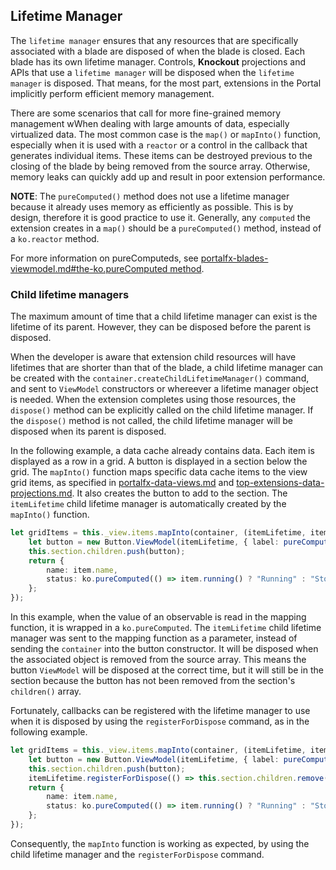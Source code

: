 
## Lifetime Manager

The `lifetime manager` ensures that any resources that are specifically associated with a blade are disposed of when the blade is closed. Each blade has its own lifetime manager. Controls, **Knockout** projections and APIs that use a `lifetime manager` will be disposed when the `lifetime manager` is disposed. That means, for the most part, extensions in the Portal implicitly perform efficient memory management.

There are some scenarios that call for more fine-grained memory management wWhen dealing with large amounts of data, especially virtualized data. The most common case is the `map()` or `mapInto()` function, especially when it is used with a `reactor` or a control in the callback that generates individual items. These items can be destroyed previous to the closing of the blade by being removed from the source array. Otherwise, memory leaks can quickly add up and result in poor extension performance.

**NOTE**: The `pureComputed()` method does not use a lifetime manager because it already uses memory as efficiently as possible.  This is by design, therefore it is good practice to use it. Generally, any `computed` the extension creates in a `map()` should be a `pureComputed()` method, instead of a `ko.reactor` method.

For more information on pureComputeds, see [portalfx-blades-viewmodel.md#the-ko.pureComputed method](portalfx-blades-viewmodel.md#the-ko.pureComputed-method).

### Child lifetime managers 

The maximum amount of time that a child lifetime manager can exist is the lifetime of its parent.  However, they can be disposed before the parent is disposed.

When the developer is aware that extension child resources will have lifetimes that are shorter than that of the blade, a child lifetime manager can be created with the  `container.createChildLifetimeManager()` command, and sent to `ViewModel` constructors or whereever a lifetime manager object is needed. When the extension completes using those resources, the `dispose()` method can be explicitly called on the child lifetime manager. If the `dispose()` method is not called, the child lifetime manager will be disposed when its parent is disposed.

<!-- TODO:  Determine whether the disposing of the  child lifetime manager  when its parent is disposed is implicit. -->

In the following example, a data cache already contains data. Each item is displayed as a row in a grid. A button is displayed in a section below the grid. The `mapInto()` function maps specific data cache items to the view grid items, as specified in [portalfx-data-views.md](portalfx-data-views.md) and [top-extensions-data-projections.md](top-extensions-data-projections.md). It also creates the button to add to the section.  The `itemLifetime` child lifetime manager is automatically created by the `mapInto()` function.

```ts
let gridItems = this._view.items.mapInto(container, (itemLifetime, item) => {
    let button = new Button.ViewModel(itemLifetime, { label: pureComputed(() => "Button for " + item.name())});
    this.section.children.push(button);
    return {
        name: item.name,
        status: ko.pureComputed(() => item.running() ? "Running" : "Stop")
    };
});
```

In this example, when the value of an observable is read in the mapping function, it is wrapped in a `ko.pureComputed`. The `itemLifetime` child lifetime manager was sent to the mapping function as a parameter, instead of sending the `container` into the button constructor. It will be disposed when the associated object is removed from the source array. This means the button `ViewModel` will be disposed at the correct time, but it will still be in the section because the button has not been removed from the section's `children()` array. 

Fortunately, callbacks can be registered with the lifetime manager to use when it is disposed by using the `registerForDispose` command, as in the following example.

```ts
let gridItems = this._view.items.mapInto(container, (itemLifetime, item) => {
    let button = new Button.ViewModel(itemLifetime, { label: pureComputed(() => "Button for " + item.name())});
    this.section.children.push(button);
    itemLifetime.registerForDispose(() => this.section.children.remove(button));
    return {
        name: item.name,
        status: ko.pureComputed(() => item.running() ? "Running" : "Stop")
    };
});
```

Consequently, the `mapInto` function is working as expected, by using the child lifetime manager and the `registerForDispose` command.


